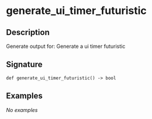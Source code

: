 # generate_ui_timer_futuristic

## Description
Generate output for: Generate a ui timer futuristic

## Signature
```
def generate_ui_timer_futuristic() -> bool
```

## Examples
_No examples_
